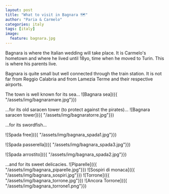 ```yaml
---
layout: post
title: "What to visit in Bagnara 🗺"
author: "Paria & Carmelo"
categories: italy
tags: [italy]
image:
  feature: bagnara.jpg
---
```


Bagnara is where the Italian wedding will take place. It is Carmelo's hometown and where he lived until 18yo, time when he moved to Turin. This is where his parents live.

Bagnara is quite small but well connected through the train station. It is not far from Reggio Calabria and from Lamezia Terme and their respective airports.


The town is well known for its sea...
![Bagnara sea]({{ "/assets/img/bagnaramare.jpg"}})

...for its old saracen tower (to protect against the pirates)...
![Bagnara saracen tower]({{ "/assets/img/bagnaratorre.jpg"}})


...for its swordfish...

![Spada free]({{ "/assets/img/bagnara_spada1.jpg"}})

![Spada passerella]({{ "/assets/img/bagnara_spada3.jpg"}})

![Spada arrostito]({{ "/assets/img/bagnara_spada2.jpg"}})


...and for its sweet delicacies.
![Piparelle]({{ "/assets/img/bagnara_piparelle.jpg"}})
![Sospiri di monaca]({{ "/assets/img/bagnara_sospiri.jpg"}})
![Torrone]({{ "/assets/img/bagnara_torrone.jpg"}})
![Ancora Torrone]({{ "/assets/img/bagnara_torrone1.png"}})
